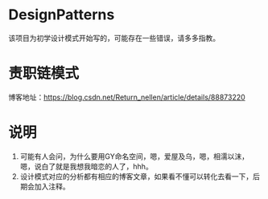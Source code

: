 # DesignPatterns
该项目为初学设计模式开始写的，可能存在一些错误，请多多指教。

# 责职链模式
博客地址：https://blog.csdn.net/Return_nellen/article/details/88873220

# 说明
1. 可能有人会问，为什么要用GY命名空间，嗯，爱屋及乌，嗯，相濡以沫，嗯，说白了就是我想我暗恋的人了，hhh。
2. 设计模式对应的分析都有相应的博客文章，如果看不懂可以转化去看一下，后期会加入注释。
